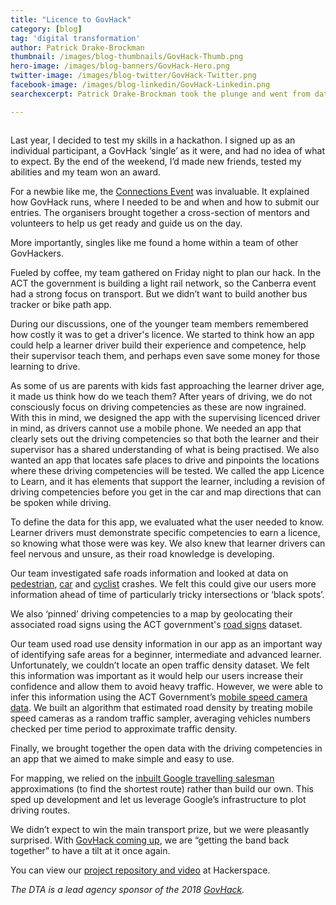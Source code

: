 ```yaml
---
title: "Licence to GovHack"
category: [blog]
tag: 'digital transformation'
author: Patrick Drake-Brockman
thumbnail: /images/blog-thumbnails/GovHack-Thumb.png
hero-image: /images/blog-banners/GovHack-Hero.png
twitter-image: /images/blog-twitter/GovHack-Twitter.png
facebook-image: /images/blog-linkedin/GovHack-Linkedin.png
searchexcerpt: Patrick Drake-Brockman took the plunge and went from data analyst to hackathon contestant. He shares his GovHack experience working on a solution to help learner drivers get their licence more easily, using open data.

---
```

<figure>
  <img src="{{ site.url }}{{ site.baseurl }}{{ page.hero-image }}" alt=""/><br />
</figure>

Last year, I decided to test my skills in a hackathon. I signed up as an individual participant, a GovHack ‘single’ as it were, and had no idea of what to expect. By the end of the weekend, I’d made new friends, tested my abilities and my team won an award.

For a newbie like me, the [Connections Event](https://2018.hackerspace.govhack.org/connections) was invaluable. It explained how GovHack runs, where I needed to be and when and how to submit our entries. The organisers brought together a cross-section of mentors and volunteers to help us get ready and guide us on the day.

More importantly, singles like me found a home within a team of other GovHackers.

Fueled by coffee, my team gathered on Friday night to plan our hack. In the ACT the government is building a light rail network, so the Canberra event had a strong focus on transport. But we didn’t want to build another bus tracker or bike path app.

During our discussions, one of the younger team members remembered how costly it was to get a driver's licence. We started to think how an app could help a learner driver build their experience and competence, help their supervisor teach them, and perhaps even save some money for those learning to drive.

As some of us are parents with kids fast approaching the learner driver age, it made us think how do we teach them? After years of driving, we do not consciously focus on driving competencies as these are now ingrained. With this in mind, we designed the app with the supervising licenced driver in mind, as drivers cannot use a mobile phone. We needed an app that clearly sets out the driving competencies so that both the learner and their supervisor has a shared understanding of what is being practised. We also wanted an app that locates safe places to drive and pinpoints the locations where these driving competencies will be tested. We called the app Licence to Learn, and it has elements that support the learner, including a revision of driving competencies before you get in the car and map directions that can be spoken while driving.

To define the data for this app, we evaluated what the user needed to know. Learner drivers must demonstrate specific competencies to earn a licence, so knowing what those were was key. We also knew that learner drivers can feel nervous and unsure, as their road knowledge is developing.

Our team investigated safe roads information and looked at data on [pedestrian](https://www.data.act.gov.au/Justice-Safety-and-Emergency/Pedestrian-Crashes/emq2-8bc4), [car](https://www.data.act.gov.au/Transport/CBR-crash/bhhq-5z39) and [cyclist](https://www.data.act.gov.au/Justice-Safety-and-Emergency/Cyclist-Crashes/n2kg-qkwj) crashes. We felt this could give our users more information ahead of time of particularly tricky intersections or ‘black spots’.

We also ‘pinned’ driving competencies to a map by geolocating their associated road signs using the ACT government's [road signs](https://www.data.act.gov.au/Transport/Road-Signs-in-the-ACT/5x84-xpn7) dataset.

Our team used road use density information in our app as an important way of identifying safe areas for a beginner, intermediate and advanced learner. Unfortunately, we couldn’t locate an open traffic density dataset. We felt this information was important as it would help our users increase their confidence and allow them to avoid heavy traffic. However, we were able to infer this information using the ACT Government’s [mobile speed camera data](https://www.data.act.gov.au/Justice-Safety-and-Emergency/Traffic-speed-camera-locations/426s-vdu4). We built an algorithm that estimated road density by treating mobile speed cameras as a random traffic sampler, averaging vehicles numbers checked per time period to approximate traffic density.

Finally, we brought together the open data with the driving competencies in an app that we aimed to make simple and easy to use.  

For mapping, we relied on the [inbuilt Google travelling salesman](https://developers.google.com/optimization/routing/tsp) approximations (to find the shortest route) rather than build our own. This sped up development and let us leverage Google’s infrastructure to plot driving routes.

We didn’t expect to win the main transport prize, but we were pleasantly surprised. With [GovHack coming up](https://2018.hackerspace.govhack.org/competition_events), we are “getting the band back together” to have a tilt at it once again.

You can view our [project repository and video](https://2017.hackerspace.govhack.org/project/licence-learn) at Hackerspace.

_The DTA is a lead agency sponsor of the 2018 [GovHack](https://www.govhack.org/)._
